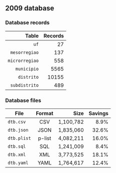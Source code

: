## 2009 database

### Database records

| Table          | Records |
| --------------:| -------:|
| `uf`           |      27 |
| `mesorregiao`  |     137 |
| `microrregiao` |     558 |
| `municipio`    |    5565 |
| `distrito`     |   10155 |
| `subdistrito`  |     489 |

### Database files

| File        | Format         | Size      | Savings |
| ----------- |:--------------:| ---------:| -------:|
| `dtb.csv`   | CSV            | 1,100,782 |    8.9% |
| `dtb.json`  | JSON           | 1,835,060 |   32.6% |
| `dtb.plist` | p-list         | 4,082,211 |   16.0% |
| `dtb.sql`   | SQL            | 1,241,009 |    8.4% |
| `dtb.xml`   | XML            | 3,773,525 |   18.1% |
| `dtb.yaml`  | YAML           | 1,764,617 |   12.4% |

